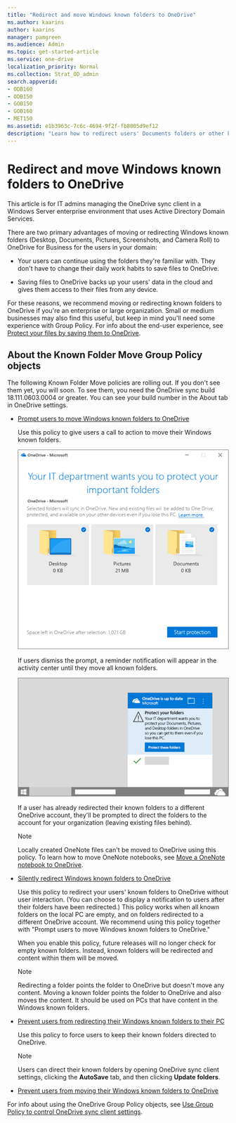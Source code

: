 ```yaml
---
title: "Redirect and move Windows known folders to OneDrive"
ms.author: kaarins
author: kaarins
manager: pamgreen
ms.audience: Admin
ms.topic: get-started-article
ms.service: one-drive
localization_priority: Normal
ms.collection: Strat_OD_admin
search.appverid:
- ODB160
- ODB150
- GOB150
- GOB160
- MET150
ms.assetid: e1b3963c-7c6c-4694-9f2f-fb8005d9ef12
description: "Learn how to redirect users' Documents folders or other known folders to OneDrive. "
---
```


# Redirect and move Windows known folders to OneDrive

This article is for IT admins managing the OneDrive sync client in a Windows Server enterprise environment that uses Active Directory Domain Services. 
  
There are two primary advantages of moving or redirecting Windows known folders (Desktop, Documents, Pictures, Screenshots, and Camera Roll) to OneDrive for Business for the users in your domain:
  
- Your users can continue using the folders they're familiar with. They don't have to change their daily work habits to save files to OneDrive.
    
- Saving files to OneDrive backs up your users' data in the cloud and gives them access to their files from any device.
    
For these reasons, we recommend moving or redirecting known folders to OneDrive if you're an enterprise or large organization. Small or medium businesses may also find this useful, but keep in mind you'll need some experience with Group Policy. For info about the end-user experience, see [Protect your files by saving them to OneDrive](https://support.office.com/article/d61a7930-a6fb-4b95-b28a-6552e77c3057).
  
## About the Known Folder Move Group Policy objects

The following Known Folder Move policies are rolling out. If you don't see them yet, you will soon. To see them, you need the OneDrive sync build 18.111.0603.0004 or greater. You can see your build number in the About tab in OneDrive settings. 
  
- [Prompt users to move Windows known folders to OneDrive](use-group-policy.md#OptInWithWizard)
    
    Use this policy to give users a call to action to move their Windows known folders. 

    ![The window that prompts users to protect their important folders](media/protect-important-folders-gpo.png)

    If users dismiss the prompt, a reminder notification will appear in the activity center until they move all known folders. 

    ![The reminder notification to protect important folders](media/protect-important-folders-notification.png)

    If a user has already redirected their known folders to a different OneDrive account, they'll be prompted to direct the folders to the account for your organization (leaving existing files behind).
    
    > [!NOTE]
    > Locally created OneNote files can't be moved to OneDrive using this policy. To learn how to move OneNote notebooks, see [Move a OneNote notebook to OneDrive](https://support.office.com/article/0af0a141-0bdf-49ab-9e50-45dbcca44082). 
  
- [Silently redirect Windows known folders to OneDrive](use-group-policy.md#OptInNoWizard)
    
    Use this policy to redirect your users' known folders to OneDrive without user interaction. (You can choose to display a notification to users after their folders have been redirected.) This policy works when all known folders on the local PC are empty, and on folders redirected to a different OneDrive account. We recommend using this policy together with "Prompt users to move Windows known folders to OneDrive."
    
    When you enable this policy, future releases will no longer check for empty known folders. Instead, known folders will be redirected and content within them will be moved.
    
    > [!NOTE]
    > Redirecting a folder points the folder to OneDrive but doesn't move any content. Moving a known folder points the folder to OneDrive and also moves the content. It should be used on PCs that have content in the Windows known folders. 
  
- [Prevent users from redirecting their Windows known folders to their PC](use-group-policy.md#OptInNoWizardToast)
    
    Use this policy to force users to keep their known folders directed to OneDrive.
    
    > [!NOTE]
    > Users can direct their known folders by opening OneDrive sync client settings, clicking the **AutoSave** tab, and then clicking **Update folders**. 
  
- [Prevent users from moving their Windows known folders to OneDrive](use-group-policy.md#BlockKFM)
    
For info about using the OneDrive Group Policy objects, see [Use Group Policy to control OneDrive sync client settings](use-group-policy.md).
  

